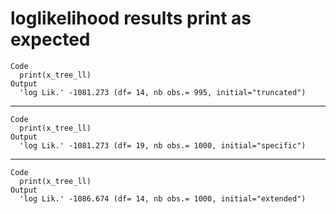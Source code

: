 # loglikelihood results print as expected

    Code
      print(x_tree_ll)
    Output
      'log Lik.' -1081.273 (df= 14, nb obs.= 995, initial="truncated")

---

    Code
      print(x_tree_ll)
    Output
      'log Lik.' -1081.273 (df= 19, nb obs.= 1000, initial="specific")

---

    Code
      print(x_tree_ll)
    Output
      'log Lik.' -1086.674 (df= 14, nb obs.= 1000, initial="extended")

